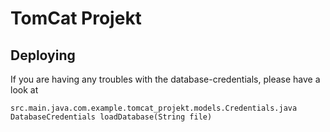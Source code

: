 TomCat Projekt
====

Deploying
----

If you are having any troubles with the database-credentials, please have a look at
```
src.main.java.com.example.tomcat_projekt.models.Credentials.java
DatabaseCredentials loadDatabase(String file)
```